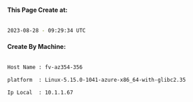 
   
#### This Page Create at:

```bash

2023-08-28 - 09:29:34 UTC

```

#### Create By Machine:

```bash

Host Name : fv-az354-356

platform  : Linux-5.15.0-1041-azure-x86_64-with-glibc2.35

Ip Local  : 10.1.1.67

```

